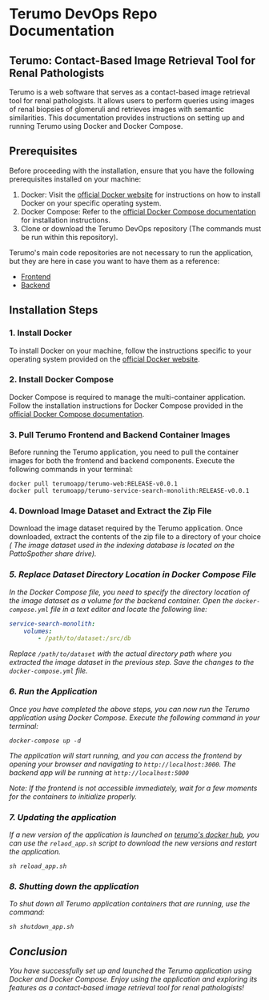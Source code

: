 # Terumo DevOps Repo Documentation

## Terumo: Contact-Based Image Retrieval Tool for Renal Pathologists

Terumo is a web software that serves as a contact-based image retrieval tool for renal pathologists. It allows users to perform queries using images of renal biopsies of glomeruli and retrieves images with semantic similarities. This documentation provides instructions on setting up and running Terumo using Docker and Docker Compose.



## Prerequisites

Before proceeding with the installation, ensure that you have the following prerequisites installed on your machine:

1. Docker: Visit the [official Docker website](https://docs.docker.com/get-docker/) for instructions on how to install Docker on your specific operating system.
2. Docker Compose: Refer to the [official Docker Compose documentation](https://docs.docker.com/compose/install/) for installation instructions.
3. Clone or download the Terumo DevOps repository (The commands must be run within this repository).


Terumo's main code repositories are not necessary to run the application, but they are here in case you want to have them as a reference:
- [Frontend](https://github.com/Terumo-App/terumo-web)
- [Backend](https://github.com/Terumo-App/terumo-service-search-monolith)

## Installation Steps

### 1. Install Docker

To install Docker on your machine, follow the instructions specific to your operating system provided on the [official Docker website](https://docs.docker.com/get-docker/).

### 2. Install Docker Compose

Docker Compose is required to manage the multi-container application. Follow the installation instructions for Docker Compose provided in the [official Docker Compose documentation](https://docs.docker.com/compose/install/).

### 3. Pull Terumo Frontend and Backend Container Images

Before running the Terumo application, you need to pull the container images for both the frontend and backend components. Execute the following commands in your terminal:

```shell
docker pull terumoapp/terumo-web:RELEASE-v0.0.1
docker pull terumoapp/terumo-service-search-monolith:RELEASE-v0.0.1
```


### 4. Download Image Dataset and Extract the Zip File

Download the image dataset required by the Terumo application. Once downloaded, extract the contents of the zip file to a directory of your choice
<i>( The image dataset used in the indexing database is located on the PattoSpother share drive)<i>.

### 5. Replace Dataset Directory Location in Docker Compose File

In the Docker Compose file, you need to specify the directory location of the image dataset as a volume for the backend container. Open the `docker-compose.yml` file in a text editor and locate the following line:

```yaml
service-search-monolith:
    volumes:
        - /path/to/dataset:/src/db
```

Replace `/path/to/dataset` with the actual directory path where you extracted the image dataset in the previous step. Save the changes to the `docker-compose.yml` file.

### 6. Run the Application

Once you have completed the above steps, you can now run the Terumo application using Docker Compose. Execute the following command in your terminal:

```shell
docker-compose up -d
```

The application will start running, and you can access the frontend by opening your browser and navigating to `http://localhost:3000`. The backend app will be running at  `http://localhost:5000`

Note: If the frontend is not accessible immediately, wait for a few moments for the containers to initialize properly.

### 7. Updating the application
If a new version of the application is launched on [terumo's docker hub](https://hub.docker.com/u/terumoapp), you can use the `relaod_app.sh` script to download the new versions and restart the application.

```shell
sh reload_app.sh
```

### 8. Shutting down the application
To shut down all Terumo application containers that are running, use the command:
```shell
sh shutdown_app.sh
```

## Conclusion

You have successfully set up and launched the Terumo application using Docker and Docker Compose. Enjoy using the application and exploring its features as a contact-based image retrieval tool for renal pathologists!
